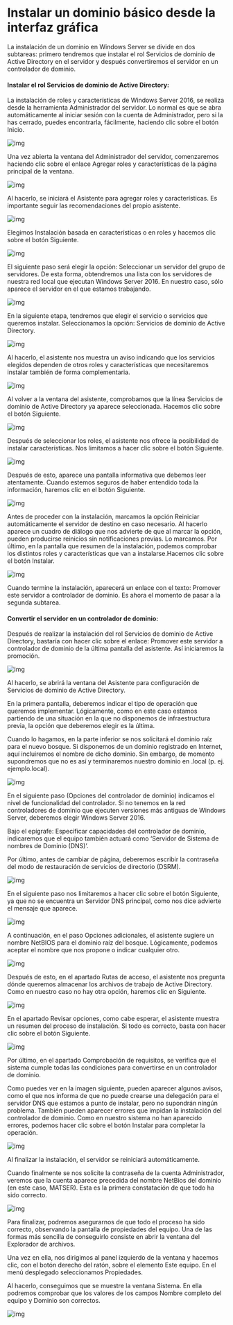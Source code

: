 # Instalar un dominio básico desde la interfaz gráfica

La instalación de un dominio en Windows Server se divide en dos subtareas: primero tendremos que instalar el rol Servicios de dominio de Active Directory en el servidor y después convertiremos el servidor en un controlador de dominio.

#### Instalar el rol Servicios de dominio de Active Directory:

La instalación de roles y características de Windows Server 2016, se realiza desde la herramienta Administrador del servidor. Lo normal es que se abra automáticamente al iniciar sesión con la cuenta de Administrador, pero si la has cerrado, puedes encontrarla, fácilmente, haciendo clic sobre el botón Inicio.

![img](https://github.com/smxrlxp/dominios.html/blob/master/assets/admin_dom/a/a01.jpg)

Una vez abierta la ventana del Administrador del servidor, comenzaremos haciendo clic sobre el enlace Agregar roles y características de la página principal de la ventana.

![img](https://github.com/smxrlxp/dominios.html/blob/master/assets/admin_dom/a/a02.jpg)

Al hacerlo, se iniciará el Asistente para agregar roles y características. Es importante seguir las recomendaciones del propio asistente.

![img](https://github.com/smxrlxp/dominios.html/blob/master/assets/admin_dom/a/a03.jpg)

Elegimos Instalación basada en características o en roles y hacemos clic sobre el botón Siguiente.

![img](https://github.com/smxrlxp/dominios.html/blob/master/assets/admin_dom/a/a04.jpg)

El siguiente paso será elegir la opción: Seleccionar un servidor del grupo de servidores. De esta forma, obtendremos una lista con los servidores de nuestra red local que ejecutan Windows Server 2016. En nuestro caso, sólo aparece el servidor en el que estamos trabajando.

![img](https://github.com/smxrlxp/dominios.html/blob/master/assets/admin_dom/a/a05.jpg)

En la siguiente etapa, tendremos que elegir el servicio o servicios que queremos instalar. Seleccionamos la opción: Servicios de dominio de Active Directory.

![img](https://github.com/smxrlxp/dominios.html/blob/master/assets/admin_dom/a/a06.jpg)

Al hacerlo, el asistente nos muestra un aviso indicando que los servicios elegidos dependen de otros roles y características que necesitaremos instalar también de forma complementaria.

![img](https://github.com/smxrlxp/dominios.html/blob/master/assets/admin_dom/a/a07.jpg)

Al volver a la ventana del asistente, comprobamos que la línea Servicios de dominio de Active Directory ya aparece seleccionada. Hacemos clic sobre el botón Siguiente.

![img](https://github.com/smxrlxp/dominios.html/blob/master/assets/admin_dom/a/a08.jpg)

Después de seleccionar los roles, el asistente nos ofrece la posibilidad de instalar características. Nos limitamos a hacer clic sobre el botón Siguiente.

![img](https://github.com/smxrlxp/dominios.html/blob/master/assets/admin_dom/a/a09.jpg)

Después de esto, aparece una pantalla informativa que debemos leer atentamente. Cuando estemos seguros de haber entendido toda la información, haremos clic en el botón Siguiente.

![img](https://github.com/smxrlxp/dominios.html/blob/master/assets/admin_dom/a/a10.jpg)

Antes de proceder con la instalación, marcamos la opción Reiniciar automáticamente el servidor de destino en caso necesario. Al hacerlo aparece un cuadro de diálogo que nos advierte de que al marcar la opción, pueden producirse reinicios sin notificaciones previas. Lo marcamos. Por último, en la pantalla que resumen de la instalación, podemos comprobar los distintos roles y características que van a instalarse.Hacemos clic sobre el botón Instalar.

![img](https://github.com/smxrlxp/dominios.html/blob/master/assets/admin_dom/a/a11.jpg)

Cuando termine la instalación, aparecerá un enlace con el texto: Promover este servidor a controlador de dominio. Es ahora el momento de pasar a la segunda subtarea.


#### Convertir el servidor en un controlador de dominio:

Después de realizar la instalación del rol Servicios de dominio de Active Directory, bastaría con hacer clic sobre el enlace: Promover este servidor a controlador de dominio de la última pantalla del asistente. Así iniciaremos la promoción.

![img](https://github.com/smxrlxp/dominios.html/blob/master/assets/admin_dom/a/a12.jpg)

Al hacerlo, se abrirá la ventana del Asistente para configuración de Servicios de dominio de Active Directory.

En la primera pantalla, deberemos indicar el tipo de operación que queremos implementar. Lógicamente, como en este caso estamos partiendo de una situación en la que no disponemos de infraestructura previa, la opción que deberemos elegir es la última. 

Cuando lo hagamos, en la parte inferior se nos solicitará el dominio raíz para el nuevo bosque. Si disponemos de un dominio registrado en Internet, aquí incluiremos el nombre de dicho dominio. Sin embargo, de momento supondremos que no es así y terminaremos nuestro dominio en .local (p. ej. ejemplo.local).

![img](https://github.com/smxrlxp/dominios.html/blob/master/assets/admin_dom/a/a13.jpg)

En el siguiente paso (Opciones del controlador de dominio) indicamos el nivel de funcionalidad del controlador. Si no tenemos en la red controladores de dominio que ejecuten versiones más antiguas de Windows Server, deberemos elegir Windows Server 2016. 

Bajo el epígrafe: Especificar capacidades del controlador de dominio, indicaremos que el equipo también actuará como ‘Servidor de Sistema de nombres de Dominio (DNS)’.

Por último, antes de cambiar de página, deberemos escribir la contraseña del modo de restauración de servicios de directorio (DSRM).

![img](https://github.com/smxrlxp/dominios.html/blob/master/assets/admin_dom/a/a14.jpg)

En el siguiente paso nos limitaremos a hacer clic sobre el botón Siguiente, ya que no se encuentra un Servidor DNS principal, como nos dice advierte el mensaje que aparece.

![img](https://github.com/smxrlxp/dominios.html/blob/master/assets/admin_dom/a/a15.jpg)

A continuación, en el paso Opciones adicionales, el asistente sugiere un nombre NetBIOS para el dominio raíz del bosque. Lógicamente, podemos aceptar el nombre que nos propone o indicar cualquier otro.

![img](https://github.com/smxrlxp/dominios.html/blob/master/assets/admin_dom/a/a16.jpg)

Después de esto, en el apartado Rutas de acceso, el asistente nos pregunta dónde queremos almacenar los archivos de trabajo de Active Directory. Como en nuestro caso no hay otra opción, haremos clic en Siguiente.

![img](https://github.com/smxrlxp/dominios.html/blob/master/assets/admin_dom/a/a17.jpg)

En el apartado Revisar opciones, como cabe esperar, el asistente muestra un resumen del proceso de instalación. Si todo es correcto, basta con hacer clic sobre el botón Siguiente.

![img](https://github.com/smxrlxp/dominios.html/blob/master/assets/admin_dom/a/a18.jpg)

Por último, en el apartado Comprobación de requisitos, se verifica que el sistema cumple todas las condiciones para convertirse en un controlador de dominio.

Como puedes ver en la imagen siguiente, pueden aparecer algunos avisos, como el que nos informa de que no puede crearse una delegación para el servidor DNS que estamos a punto de instalar, pero no supondrán ningún problema. También pueden aparecer errores que impidan la instalación del controlador de dominio.
Como en nuestro sistema no han aparecido errores, podemos hacer clic sobre el botón Instalar para completar la operación.

![img](https://github.com/smxrlxp/dominios.html/blob/master/assets/admin_dom/a/a19.jpg)

Al finalizar la instalación, el servidor se reiniciará automáticamente.

Cuando finalmente se nos solicite la contraseña de la cuenta Administrador, veremos que la cuenta aparece precedida del nombre NetBios del dominio (en este caso, MATSER). Esta es la primera constatación de que todo ha sido correcto.

![img](https://github.com/smxrlxp/dominios.html/blob/master/assets/admin_dom/a/a20.jpg)

Para finalizar, podremos asegurarnos de que todo el proceso ha sido correcto, observando la pantalla de propiedades del equipo. Una de las formas más sencilla de conseguirlo consiste en abrir la ventana del Explorador de archivos.

Una vez en ella, nos dirigimos al panel izquierdo de la ventana y hacemos clic, con el botón derecho del ratón, sobre el elemento Este equipo. En el menú desplegado seleccionamos Propiedades.

Al hacerlo, conseguimos que se muestre la ventana Sistema. En ella podremos comprobar que los valores de los campos Nombre completo del equipo y Dominio son correctos.

![img](https://github.com/smxrlxp/dominios.html/blob/master/assets/admin_dom/a/a21.jpg)
